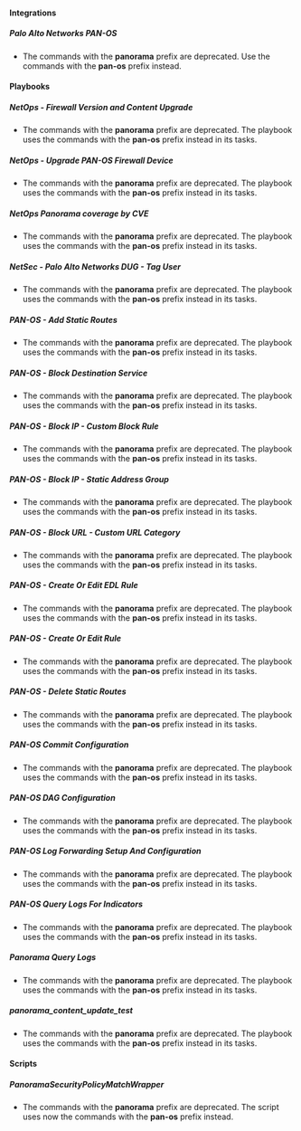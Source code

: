 
#### Integrations
##### Palo Alto Networks PAN-OS
- The commands with the **panorama** prefix are deprecated. Use the commands with the **pan-os** prefix instead.

#### Playbooks
##### NetOps - Firewall Version and Content Upgrade
- The commands with the **panorama** prefix are deprecated. The playbook uses the commands with the **pan-os** prefix instead in its tasks.

##### NetOps - Upgrade PAN-OS Firewall Device
- The commands with the **panorama** prefix are deprecated. The playbook uses the commands with the **pan-os** prefix instead in its tasks.

##### NetOps Panorama coverage by CVE
- The commands with the **panorama** prefix are deprecated. The playbook uses the commands with the **pan-os** prefix instead in its tasks.

##### NetSec - Palo Alto Networks DUG - Tag User
- The commands with the **panorama** prefix are deprecated. The playbook uses the commands with the **pan-os** prefix instead in its tasks.

##### PAN-OS - Add Static Routes
- The commands with the **panorama** prefix are deprecated. The playbook uses the commands with the **pan-os** prefix instead in its tasks.

##### PAN-OS - Block Destination Service
- The commands with the **panorama** prefix are deprecated. The playbook uses the commands with the **pan-os** prefix instead in its tasks.

##### PAN-OS - Block IP - Custom Block Rule
- The commands with the **panorama** prefix are deprecated. The playbook uses the commands with the **pan-os** prefix instead in its tasks.

##### PAN-OS - Block IP - Static Address Group
- The commands with the **panorama** prefix are deprecated. The playbook uses the commands with the **pan-os** prefix instead in its tasks.

##### PAN-OS - Block URL - Custom URL Category
- The commands with the **panorama** prefix are deprecated. The playbook uses the commands with the **pan-os** prefix instead in its tasks.

##### PAN-OS - Create Or Edit EDL Rule
- The commands with the **panorama** prefix are deprecated. The playbook uses the commands with the **pan-os** prefix instead in its tasks.

##### PAN-OS - Create Or Edit Rule
- The commands with the **panorama** prefix are deprecated. The playbook uses the commands with the **pan-os** prefix instead in its tasks.

##### PAN-OS - Delete Static Routes
- The commands with the **panorama** prefix are deprecated. The playbook uses the commands with the **pan-os** prefix instead in its tasks.

##### PAN-OS Commit Configuration
- The commands with the **panorama** prefix are deprecated. The playbook uses the commands with the **pan-os** prefix instead in its tasks.

##### PAN-OS DAG Configuration
- The commands with the **panorama** prefix are deprecated. The playbook uses the commands with the **pan-os** prefix instead in its tasks.

##### PAN-OS Log Forwarding Setup And Configuration
- The commands with the **panorama** prefix are deprecated. The playbook uses the commands with the **pan-os** prefix instead in its tasks.

##### PAN-OS Query Logs For Indicators
- The commands with the **panorama** prefix are deprecated. The playbook uses the commands with the **pan-os** prefix instead in its tasks.

##### Panorama Query Logs
- The commands with the **panorama** prefix are deprecated. The playbook uses the commands with the **pan-os** prefix instead in its tasks.

##### panorama_content_update_test
- The commands with the **panorama** prefix are deprecated. The playbook uses the commands with the **pan-os** prefix instead in its tasks.

#### Scripts
##### PanoramaSecurityPolicyMatchWrapper
- The commands with the **panorama** prefix are deprecated. The script uses now the commands with the **pan-os** prefix instead.

